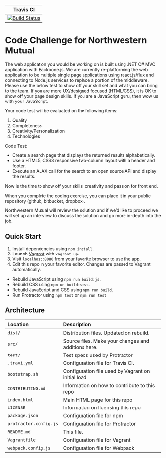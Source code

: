 | Travis CI |
| :-: |
| [![Build Status](https://travis-ci.org/dperuo/northwestern-mutual.svg?branch=master)](https://travis-ci.org/dperuo/northwestern-mutual) |

# Code Challenge for Northwestern Mutual

The web application you would be working on is built using .NET C# MVC application with Backbone.js. We are currently re-platforming the web application to be multiple single page applications using react.js/flux and connecting to Node.js services to replace a portion of the middleware. Please use the below test to show off your skill set and what you can bring to the team. If you are more UX/designed focused (HTML/CSS), it is OK to show off your page design skills. If you are a JavaScript guru, then wow us with your JavaScript.

Your code test will be evaluated on the following items:

1. Quality
2. Completeness
3. Creativity/Personalization
4. Technologies

Code Test:

- Create a search page that displays the returned results alphabetically.
- Use a HTML5, CSS3 responsive two-column layout with a header and footer.
- Execute an AJAX call for the search to an open source API and display the results.

Now is the time to show off your skills, creativity and passion for front end.

When you complete the coding exercise, you can place it in your public repository (github, bitbucket, dropbox).

Northwestern Mutual will review the solution and if we’d like to proceed we will set up an interview to discuss the solution and go more in-depth into the job.

## Quick Start

1. Install dependencies using `npm install`.
2. Launch [Vagrant][v] with `vagrant up`.
3. Visit `localhost:8080` from your favorite browser to use the app.
4. Edit this repo in your favorite editor. Changes are passed to Vagrant automatically.

[v]: https://www.vagrantup.com/

- Rebuild JavaScript using `npm run build:js`.
- Rebuild CSS using `npm un build:scss`.
- Rebuild JavaScript and CSS using `npm run build`.
- Run Protractor using `npm test` or `npm run test`

## Architecture

| Location | Description
| :--- | :---
| `dist/` | Distribution files. Updated on rebuild.
| `src/` | Source files. Make your changes and additions here.
| `test/` | Test specs used by Protractor
| `.travi.yml` | Configuration file for Travis CI.
| `bootstrap.sh` | Configuration file used by Vagrant on initial load
| `CONTRIBUTING.md` | Information on how to contribute to this repo
| `index.html` | Main HTML page for this repo
| `LICENSE` | Information on licensing this repo
| `package.json` | Configuration file for npm
| `protractor.config.js` | Configuration file for Protractor
| `README.md` | This file.
| `Vagrantfile` | Configuration file for Vagrant
| `webpack.config.js` | Configuration file for Webpack
